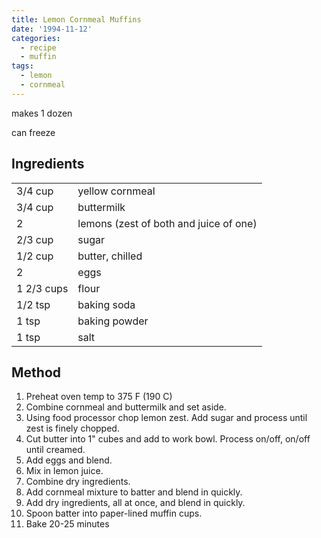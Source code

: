 ```yaml
---
title: Lemon Cornmeal Muffins
date: '1994-11-12'
categories:
  - recipe
  - muffin
tags:
  - lemon
  - cornmeal
---
```


makes 1 dozen

can freeze

## Ingredients

|||
|---|---|
|3/4 cup |   yellow cornmeal|
|3/4 cup |   buttermilk|
|2  |          lemons (zest of both and juice of one)|
|2/3 cup |   sugar|
|1/2 cup |   butter, chilled|
|2 |           eggs|
|1 2/3 cups |   flour|
|1/2 tsp |   baking soda|
|1 tsp |       baking powder|
|1 tsp |       salt|

## Method

1. Preheat oven temp to 375 F (190 C)
2. Combine cornmeal and buttermilk and set aside.
3. Using food processor chop lemon zest. Add sugar and process until zest is finely chopped.
4. Cut butter into 1" cubes and add to work bowl. Process on/off, on/off until creamed.
5. Add eggs and blend.
6. Mix in lemon juice.
7. Combine dry ingredients.
8. Add cornmeal mixture to batter and blend in quickly.
9. Add dry ingredients, all at once, and blend in quickly.
10. Spoon batter into paper-lined muffin cups.
11. Bake 20-25 minutes
